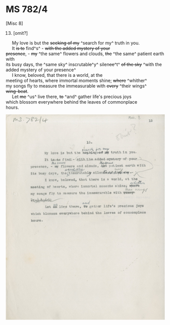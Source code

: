# MS 782/4

[Misc 8]

13. [omit?]

&nbsp;&nbsp;&nbsp;&nbsp;&nbsp;My love is but the ~~seeking of my~~ ^search for my^ truth in you. \
&nbsp;&nbsp;&nbsp;&nbsp;&nbsp;It ~~is to~~ find^s^ - ~~with the added mystery of your \
presence~~, - ~~my~~ ^the same^ flowers and clouds, ~~the~~ ^the same^ patient earth with \
its busy days, the ^same sky^ inscrutabl~~e~~^y^ silen~~ce~~^t^ ~~of the sky~~ ^with the added mystery of your presence^ \
&nbsp;&nbsp;&nbsp;&nbsp;&nbsp;I know, beloved, that there is a world, at the \
meeting of hearts, where immortal moments shine; ~~where~~ ^whither^ \
my songs fly to measure the immeasurable with ~~every~~ ^their wings^ \
~~wing-beat~~. \
&nbsp;&nbsp;&nbsp;&nbsp;&nbsp;Let ~~me~~ ^us^ live there, ~~to~~ ^and^ gather life's precious joys \
which blossom everywhere behind the leaves of commonplace \
hours. 

![p8](MS782_4-008.jpg)